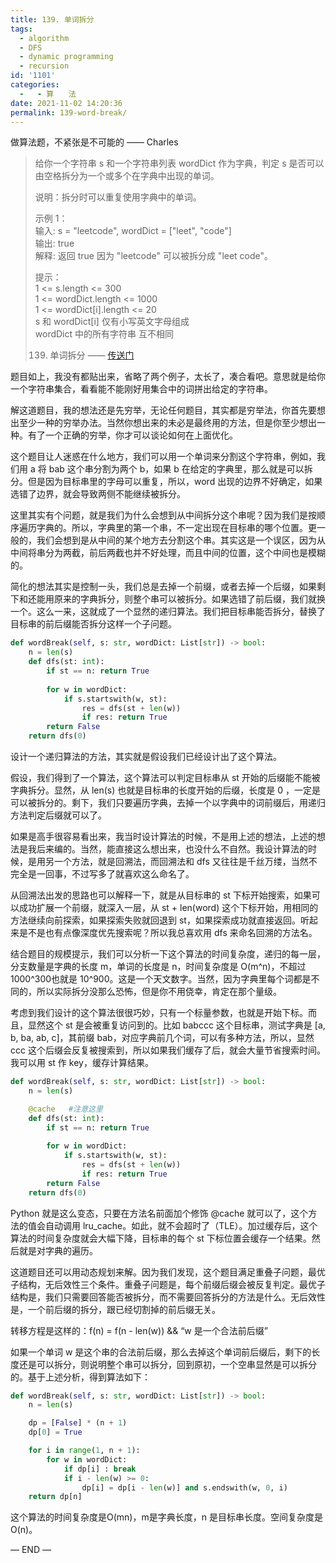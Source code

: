 ```yaml
---
title: 139. 单词拆分
tags:
  - algorithm
  - DFS
  - dynamic programming
  - recursion
id: '1101'
categories:
  -   - 算　　法
date: 2021-11-02 14:20:36
permalink: 139-word-break/
---
```


做算法题，不紧张是不可能的 —— Charles

> 给你一个字符串 s 和一个字符串列表 wordDict 作为字典，判定 s 是否可以由空格拆分为一个或多个在字典中出现的单词。
> 
> 说明：拆分时可以重复使用字典中的单词。
> 
> 示例 1：  
> 输入: s = "leetcode", wordDict = ["leet", "code"]  
> 输出: true  
> 解释: 返回 true 因为 "leetcode" 可以被拆分成 "leet code"。
> 
> 提示：  
> 1 <= s.length <= 300  
> 1 <= wordDict.length <= 1000  
> 1 <= wordDict[i].length <= 20  
> s 和 wordDict[i] 仅有小写英文字母组成  
> wordDict 中的所有字符串 互不相同
> 
> 139. 单词拆分 —— [传送门](https://leetcode-cn.com/problems/word-break)

题目如上，我没有都贴出来，省略了两个例子，太长了，凑合看吧。意思就是给你一个字符串集合，看看能不能刚好用集合中的词拼出给定的字符串。

解这道题目，我的想法还是先穷举，无论任何题目，其实都是穷举法，你首先要想出至少一种的穷举办法。当然你想出来的未必是最终用的方法，但是你至少想出一种。有了一个正确的穷举，你才可以谈论如何在上面优化。

这个题目让人迷惑在什么地方，我们可以用一个单词来分割这个字符串，例如，我们用 a 将 bab 这个串分割为两个 b，如果 b 在给定的字典里，那么就是可以拆分。但是因为目标串里的字母可以重复，所以，word 出现的边界不好确定，如果选错了边界，就会导致两侧不能继续被拆分。

这里其实有个问题，就是我们为什么会想到从中间拆分这个串呢？因为我们是按顺序遍历字典的。所以，字典里的第一个串，不一定出现在目标串的哪个位置。更一般的，我们会想到是从中间的某个地方去分割这个串。其实这是一个误区，因为从中间将串分为两截，前后两截也并不好处理，而且中间的位置，这个中间也是模糊的。

简化的想法其实是控制一头，我们总是去掉一个前缀，或者去掉一个后缀，如果剩下和还能用原来的字典拆分，则整个串可以被拆分。如果选错了前后缀，我们就换一个。这么一来，这就成了一个显然的递归算法。我们把目标串能否拆分，替换了目标串的前后缀能否拆分这样一个子问题。

```python
def wordBreak(self, s: str, wordDict: List[str]) -> bool:
    n = len(s)
    def dfs(st: int):
        if st == n: return True
        
        for w in wordDict:
            if s.startswith(w, st):
                res = dfs(st + len(w))
                if res: return True
        return False
    return dfs(0)
```

设计一个递归算法的方法，其实就是假设我们已经设计出了这个算法。

假设，我们得到了一个算法，这个算法可以判定目标串从 st 开始的后缀能不能被字典拆分。显然，从 len(s) 也就是目标串的长度开始的后缀，长度是 0 ，一定是可以被拆分的。剩下，我们只要遍历字典，去掉一个以字典中的词前缀后，用递归方法判定后缀就可以了。

如果是高手很容易看出来，我当时设计算法的时候，不是用上述的想法，上述的想法是我后来编的。当然，能直接这么想出来，也没什么不自然。我设计算法的时候，是用另一个方法，就是回溯法，而回溯法和 dfs 又往往是千丝万缕，当然不完全是一回事，不过写多了就喜欢这么命名了。

从回溯法出发的思路也可以解释一下，就是从目标串的 st 下标开始搜索，如果可以成功扩展一个前缀，就深入一层，从 st + len(word) 这个下标开始，用相同的方法继续向前探索，如果探索失败就回退到 st，如果探索成功就直接返回。听起来是不是也有点像深度优先搜索呢？所以我总喜欢用 dfs 来命名回溯的方法名。

结合题目的规模提示，我们可以分析一下这个算法的时间复杂度，递归的每一层，分支数量是字典的长度 m，单词的长度是 n，时间复杂度是 O(m^n)，不超过 1000^300也就是 10^900。这是一个天文数字。当然，因为字典里每个词都是不同的，所以实际拆分没那么恐怖，但是你不用侥幸，肯定在那个量级。

考虑到我们设计的这个算法很很巧妙，只有一个标量参数，也就是开始下标。而且，显然这个 st 是会被重复访问到的。比如 babccc 这个目标串，测试字典是 [a, b, ba, ab, c]，其前缀 bab，对应字典前几个词，可以有多种方法，所以，显然 ccc 这个后缀会反复被搜索到，所以如果我们缓存了后，就会大量节省搜索时间。我可以用 st 作 key，缓存计算结果。

```python
def wordBreak(self, s: str, wordDict: List[str]) -> bool:
    n = len(s)

    @cache   #注意这里
    def dfs(st: int):
        if st == n: return True
        
        for w in wordDict:
            if s.startswith(w, st):
                res = dfs(st + len(w))
                if res: return True
        return False
    return dfs(0)
```

Python 就是这么变态，只要在方法名前面加个修饰 @cache 就可以了，这个方法的值会自动调用 lru_cache。如此，就不会超时了（TLE）。加过缓存后，这个算法的时间复杂度就会大幅下降，目标串的每个 st 下标位置会缓存一个结果。然后就是对字典的遍历。

这道题目还可以用动态规划来解。因为我们发现，这个题目满足重叠子问题，最优子结构，无后效性三个条件。重叠子问题是，每个前缀后缀会被反复判定。最优子结构是，我们只需要回答能否被拆分，而不需要回答拆分的方法是什么。无后效性是，一个前后缀的拆分，跟已经切割掉的前后缀无关。

转移方程是这样的：f(n) = f(n - len(w)) && “w 是一个合法前后缀”

如果一个单词 w 是这个串的合法前后缀，那么去掉这个单词前后缀后，剩下的长度还是可以拆分，则说明整个串可以拆分，回到原初，一个空串显然是可以拆分的。基于上述分析，得到算法如下：

```python
def wordBreak(self, s: str, wordDict: List[str]) -> bool:
    n = len(s)

    dp = [False] * (n + 1)
    dp[0] = True

    for i in range(1, n + 1):
        for w in wordDict:
            if dp[i] : break
            if i - len(w) >= 0:
                dp[i] = dp[i - len(w)] and s.endswith(w, 0, i)
    return dp[n]
```

这个算法的时间复杂度是O(mn)，m是字典长度，n 是目标串长度。空间复杂度是 O(n)。

— END —